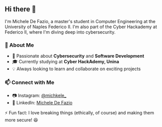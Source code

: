 ## Hi there 👋

I'm Michele De Fazio, a master's student in Computer Engineering at the University of Naples Federico II. I'm also part of the Cyber Hackademy at Federico II, where I'm diving deep into cybersecurity.  

### 🚀 About Me
- 🔐 Passionate about **Cybersecurity** and **Software Development**  
- 🎓 Currently studying at **Cyber HackAdemy, Unina**  
- 💡 Always looking to learn and collaborate on exciting projects  

### 📫 Connect with Me
- 📷 Instagram: [@michkele_](https://www.instagram.com/michkele_)  
- 💼 LinkedIn: [Michele De Fazio](https://www.linkedin.com/in/michele-de-fazio-10a151227/)  

⚡ Fun fact: I love breaking things (ethically, of course) and making them more secure! 😆  
